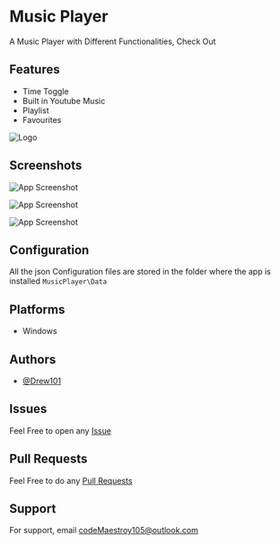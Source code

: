 # Music Player
A Music Player with Different Functionalities, Check Out


## Features

- Time Toggle
- Built in Youtube Music
- Playlist
- Favourites


![Logo](https://cdn.discordapp.com/attachments/1074754322585366671/1211719567013974036/Icon.png?ex=65ef38c9&is=65dcc3c9&hm=822533d83c3673d73f07d77852ceb2e6bc6bf485131f73e9b6875a919dd29dbd&)


## Screenshots

![App Screenshot](https://cdn.discordapp.com/attachments/1074754322585366671/1211719796413042778/image.png?ex=65ef3900&is=65dcc400&hm=a6fca0bd9d47d11d2540992b2a033193959d7dacfd7ecc366c4da7b98ab94b66&)

![App Screenshot](https://cdn.discordapp.com/attachments/1074754322585366671/1211719911123193977/image.png?ex=65ef391b&is=65dcc41b&hm=d09eca042b94eb02c0fc1db3b573440309d07bf98c7a949da5bf89226df99fa5&)

![App Screenshot](https://cdn.discordapp.com/attachments/1074754322585366671/1211720376132968488/image.png?ex=65ef398a&is=65dcc48a&hm=5922cefb474dcc0544a24c8accc34c755a4efe8041bafc4b8956447c245a6e4d&)


## Configuration
All the json Configuration files are stored in the folder where the app is installed ``MusicPlayer\Data``


## Platforms

- Windows
## Authors

- [@Drew101](https://github.com/JustinDrew101/)


## Issues

Feel Free to open any [Issue](https://github.com/JustinDrew101/Music-Player/issues)

## Pull Requests

Feel Free to do any [Pull Requests](https://github.com/JustinDrew101/Music-Player/pulls)

## Support
For support, email codeMaestroy105@outlook.com